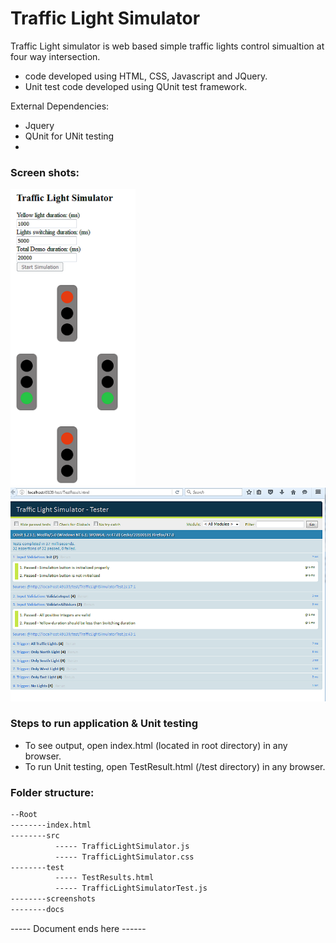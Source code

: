 # Traffic Light Simulator

Traffic Light simulator is web based simple traffic lights control simualtion at four way intersection.

  - code developed using HTML, CSS, Javascript and JQuery.
  - Unit test code developed using QUnit test framework.

External Dependencies:
  - Jquery
  - QUnit for UNit testing
  - 
### Screen shots:

<img src="./screenshots/trafficLightsOutput.png" width="200">
<img src="./screenshots/UNitTestResults.png" width="600">


### Steps to run application & Unit testing

* To see output, open index.html (located in root directory) in any browser.
* To run Unit testing, open TestResult.html (/test directory) in any browser.

### Folder structure:

```sh
--Root
--------index.html
--------src
          ----- TrafficLightSimulator.js
          ----- TrafficLightSimulator.css
--------test
          ----- TestResults.html
          ----- TrafficLightSimulatorTest.js
--------screenshots
--------docs
```
----- Document ends here ------


